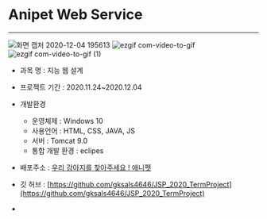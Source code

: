 # Anipet Web Service

---------------------------------------------


![화면 캡처 2020-12-04 195613](https://user-images.githubusercontent.com/60065661/101157721-ec604780-366d-11eb-8ea6-61a570cc9679.jpg)
![ezgif com-video-to-gif](https://user-images.githubusercontent.com/60065661/101157746-fa15cd00-366d-11eb-8dd5-814eb4c8824a.gif) 
      ![ezgif com-video-to-gif (1)](https://user-images.githubusercontent.com/60065661/101157855-203b6d00-366e-11eb-9bd7-dbf1e75c108b.gif)


- 과목 명 : 지능 웹 설계

- 프로젝트 기간 : 2020.11.24~2020.12.04

- 개발환경
  - 운영체제 : Windows 10
  - 사용언어 : HTML, CSS, JAVA, JS 
  - 서버 : Tomcat 9.0
  - 통합 개발 환경 : eclipes
- 배포주소 : [우리 강아지를 찾아주세요 ! 애니펫](http://gksals4646.cafe24.com/)
- 깃 허브 : [https://github.com/gksals4646/JSP_2020_TermProject](https://github.com/gksals4646/JSP_2020_TermProject)
- 
